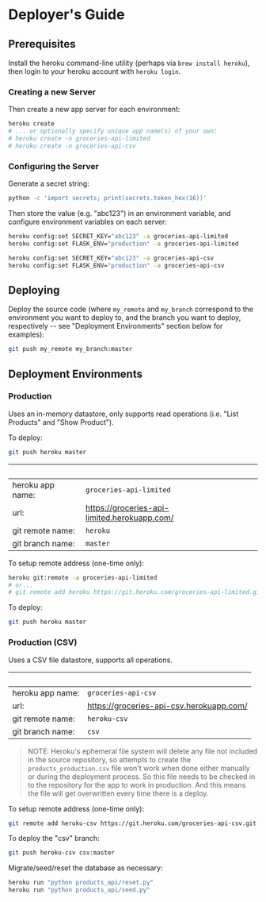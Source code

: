 # Deployer's Guide

## Prerequisites

Install the heroku command-line utility (perhaps via `brew install heroku`), then login to your heroku account with `heroku login`.

### Creating a new Server

Then create a new app server for each environment:

```sh
heroku create
# ... or optionally specify unique app name(s) of your own:
# heroku create -n groceries-api-limited
# heroku create -n groceries-api-csv
```

### Configuring the Server

Generate a secret string:

```sh
python -c 'import secrets; print(secrets.token_hex(16))'
```

Then store the value (e.g. "abc123") in an environment variable, and configure environment variables on each server:

```sh
heroku config:set SECRET_KEY="abc123" -a groceries-api-limited
heroku config:set FLASK_ENV="production" -a groceries-api-limited

heroku config:set SECRET_KEY="abc123" -a groceries-api-csv
heroku config:set FLASK_ENV="production" -a groceries-api-csv
```

## Deploying

Deploy the source code (where `my_remote` and `my_branch` correspond to the environment you want to deploy to, and the branch you want to deploy, respectively -- see "Deployment Environments" section below for examples):

```sh
git push my_remote my_branch:master
```

## Deployment Environments

### Production

Uses an in-memory datastore, only supports read operations (i.e. "List Products" and "Show Product").

To deploy:

```sh
git push heroku master
```

&nbsp; | &nbsp;
--- | ---
heroku app name: | `groceries-api-limited`
url: | https://groceries-api-limited.herokuapp.com/
git remote name: | `heroku`
git branch name: | `master`

To setup remote address (one-time only):

```sh
heroku git:remote -a groceries-api-limited
# or...
# git remote add heroku https://git.heroku.com/groceries-api-limited.git
```

To deploy:

```sh
git push heroku master
```

### Production (CSV)

Uses a CSV file datastore, supports all operations.

&nbsp; | &nbsp;
--- | ---
heroku app name: | `groceries-api-csv`
url: | https://groceries-api-csv.herokuapp.com/
git remote name: | `heroku-csv`
git branch name: | `csv`

> NOTE: Heroku's ephemeral file system will delete any file not included in the source repository, so attempts to create the `products_production.csv` file won't work when done either manually or during the deployment process. So this file needs to be checked in to the repository for the app to work in production. And this means the file will get overwritten every time there is a deploy.

To setup remote address (one-time only):

```sh
git remote add heroku-csv https://git.heroku.com/groceries-api-csv.git
```

To deploy the "csv" branch:

```sh
git push heroku-csv csv:master
```

Migrate/seed/reset the database as necessary:

```sh
heroku run "python products_api/reset.py"
heroku run "python products_api/seed.py"
```
